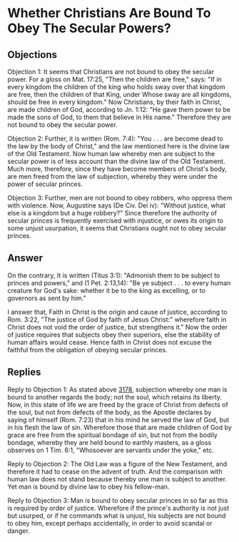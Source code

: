 # Whether Christians Are Bound To Obey The Secular Powers?

## Objections

Objection 1: It seems that Christians are not bound to obey the secular power. For a gloss on Mat. 17:25, "Then the children are free," says: "If in every kingdom the children of the king who holds sway over that kingdom are free, then the children of that King, under Whose sway are all kingdoms, should be free in every kingdom." Now Christians, by their faith in Christ, are made children of God, according to Jn. 1:12: "He gave them power to be made the sons of God, to them that believe in His name." Therefore they are not bound to obey the secular power.

Objection 2: Further, it is written (Rom. 7:4): "You . . . are become dead to the law by the body of Christ," and the law mentioned here is the divine law of the Old Testament. Now human law whereby men are subject to the secular power is of less account than the divine law of the Old Testament. Much more, therefore, since they have become members of Christ's body, are men freed from the law of subjection, whereby they were under the power of secular princes.

Objection 3: Further, men are not bound to obey robbers, who oppress them with violence. Now, Augustine says (De Civ. Dei iv): "Without justice, what else is a kingdom but a huge robbery?" Since therefore the authority of secular princes is frequently exercised with injustice, or owes its origin to some unjust usurpation, it seems that Christians ought not to obey secular princes.

## Answer

On the contrary, It is written (Titus 3:1): "Admonish them to be subject to princes and powers," and (1 Pet. 2:13,14): "Be ye subject . . . to every human creature for God's sake: whether it be to the king as excelling, or to governors as sent by him."

I answer that, Faith in Christ is the origin and cause of justice, according to Rom. 3:22, "The justice of God by faith of Jesus Christ:" wherefore faith in Christ does not void the order of justice, but strengthens it." Now the order of justice requires that subjects obey their superiors, else the stability of human affairs would cease. Hence faith in Christ does not excuse the faithful from the obligation of obeying secular princes.

## Replies

Reply to Objection 1: As stated above [3178](A[5]), subjection whereby one man is bound to another regards the body; not the soul, which retains its liberty. Now, in this state of life we are freed by the grace of Christ from defects of the soul, but not from defects of the body, as the Apostle declares by saying of himself (Rom. 7:23) that in his mind he served the law of God, but in his flesh the law of sin. Wherefore those that are made children of God by grace are free from the spiritual bondage of sin, but not from the bodily bondage, whereby they are held bound to earthly masters, as a gloss observes on 1 Tim. 6:1, "Whosoever are servants under the yoke," etc.

Reply to Objection 2: The Old Law was a figure of the New Testament, and therefore it had to cease on the advent of truth. And the comparison with human law does not stand because thereby one man is subject to another. Yet man is bound by divine law to obey his fellow-man.

Reply to Objection 3: Man is bound to obey secular princes in so far as this is required by order of justice. Wherefore if the prince's authority is not just but usurped, or if he commands what is unjust, his subjects are not bound to obey him, except perhaps accidentally, in order to avoid scandal or danger.